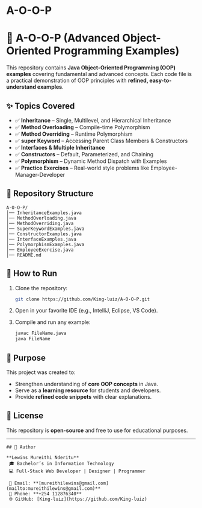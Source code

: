 # A-O-O-P
# 📘 A-O-O-P (Advanced Object-Oriented Programming Examples)

This repository contains **Java Object-Oriented Programming (OOP) examples** covering fundamental and advanced concepts. Each code file is a practical demonstration of OOP principles with **refined, easy-to-understand examples**.

## ✨ Topics Covered

* ✅ **Inheritance** – Single, Multilevel, and Hierarchical Inheritance
* ✅ **Method Overloading** – Compile-time Polymorphism
* ✅ **Method Overriding** – Runtime Polymorphism
* ✅ **super Keyword** – Accessing Parent Class Members & Constructors
* ✅ **Interfaces & Multiple Inheritance**
* ✅ **Constructors** – Default, Parameterized, and Chaining
* ✅ **Polymorphism** – Dynamic Method Dispatch with Examples
* ✅ **Practice Exercises** – Real-world style problems like Employee-Manager-Developer

## 📂 Repository Structure

```
A-O-O-P/
│── InheritanceExamples.java
│── MethodOverloading.java
│── MethodOverriding.java
│── SuperKeywordExamples.java
│── ConstructorExamples.java
│── InterfaceExamples.java
│── PolymorphismExamples.java
│── EmployeeExercise.java
│── README.md
```

## 🚀 How to Run

1. Clone the repository:

   ```bash
   git clone https://github.com/King-luiz/A-O-O-P.git
   ```
2. Open in your favorite IDE (e.g., IntelliJ, Eclipse, VS Code).
3. Compile and run any example:

   ```bash
   javac FileName.java
   java FileName
   ```

## 🎯 Purpose

This project was created to:

* Strengthen understanding of **core OOP concepts** in Java.
* Serve as a **learning resource** for students and developers.
* Provide **refined code snippets** with clear explanations.

## 📜 License

This repository is **open-source** and free to use for educational purposes.

---
```
## 👤 Author

**Lewins Mureithi Nderitu**
 🎓 Bachelor’s in Information Technology
 💻 Full-Stack Web Developer | Designer | Programmer

 📧 Email: **[mureithilewins@gmail.com](mailto:mureithilewins@gmail.com)**
 📱 Phone: **+254 112876340**
 🌐 GitHub: [King-luiz](https://github.com/King-luiz)

